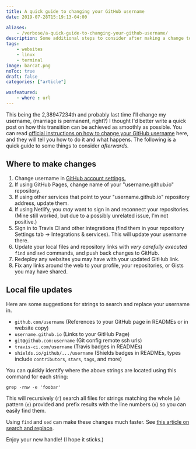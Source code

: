 ```yaml
---
title: A quick guide to changing your GitHub username
date: 2019-07-28T15:19:13-04:00

aliases:
    - /verbose/a-quick-guide-to-changing-your-github-username/
description: Some additional steps to consider after making a change to your username on GitHub.
tags:
    - websites
    - linux
    - terminal
image: barcat.png
noToc: true
draft: false
categories: ["article"]

wasfeatured:
    - where : url
---
```


This being the 2,38947234th and probably last time I'll change my username, (marriage is permanent, right?) I thought I'd better write a quick post on how this transition can be achieved as smoothly as possible. You can read [official instructions on how to change your GitHub username](https://docs.github.com/en/account-and-profile/setting-up-and-managing-your-github-user-account/managing-user-account-settings/changing-your-github-username) here, and they will tell you how to do it and what happens. The following is a quick guide to some things to consider _afterwards._

## Where to make changes

1. Change username in [GitHub account settings.](https://github.com/settings/admin)
1. If using GitHub Pages, change name of your "username.github.io" repository.
1. If using other services that point to your "username.github.io" repository address, update them.
1. If using Netlify, you _may_ want to sign in and reconnect your repositories. (Mine still worked, but due to a possibly unrelated issue, I'm not positive.)
1. Sign in to Travis CI and other integrations (find them in your repository Settings tab -> Integrations & services). This will update your username there.
1. Update your local files and repository links with _very carefully executed_ `find` and `sed` commands, and push back changes to GitHub.
1. Redeploy any websites you may have with your updated GitHub link.
1. Fix any links around the web to your profile, your repositories, or Gists you may have shared.

## Local file updates

Here are some suggestions for strings to search and replace your username in.

* `github.com/username` (References to your GitHub page in READMEs or in website copy)
* `username.github.io` (Links to your GitHub Page)
* `git@github.com:username` (Git config remote ssh urls)
* `travis-ci.com/username` (Travis badges in READMEs)
* `shields.io/github/.../username` (Shields badges in READMEs, types include `contributors`, `stars`, `tags`, and more)

You can quickly identify where the above strings are located using this command for each string:

`grep -rnw -e 'foobar'`

This will recursively (`r`) search all files for strings matching the whole (`w`) pattern (`e`) provided and prefix results with the line numbers (`n`) so you can easily find them.

Using `find` and `sed` can make these changes much faster. See [this article on search and replace](/blog/how-to-replace-a-string-in-a-dozen-old-blog-posts-with-one-sed-terminal-command/).

Enjoy your new handle! (I hope it sticks.)
